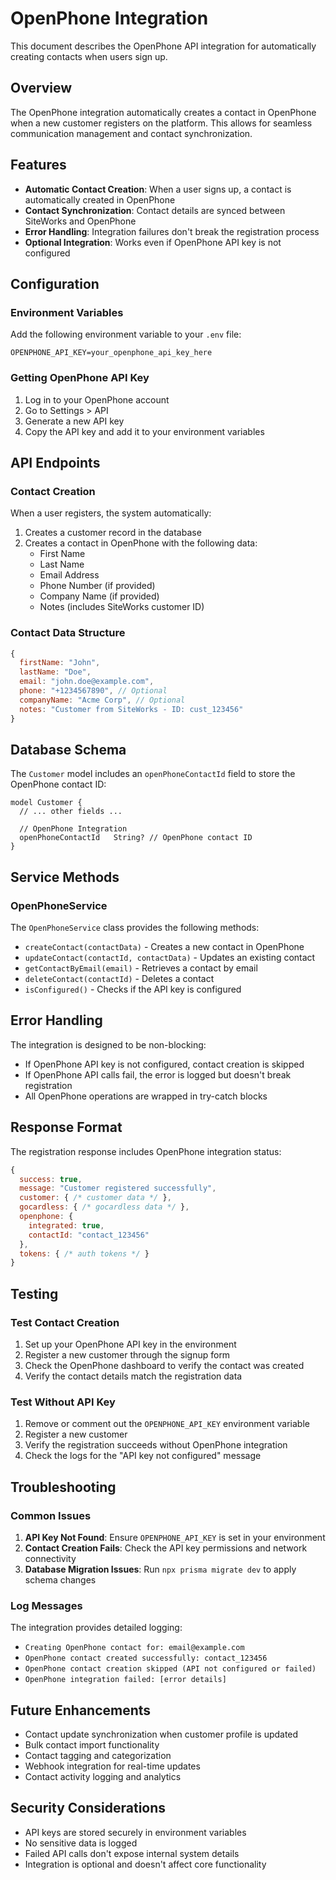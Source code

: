 # OpenPhone Integration

This document describes the OpenPhone API integration for automatically creating contacts when users sign up.

## Overview

The OpenPhone integration automatically creates a contact in OpenPhone when a new customer registers on the platform. This allows for seamless communication management and contact synchronization.

## Features

- **Automatic Contact Creation**: When a user signs up, a contact is automatically created in OpenPhone
- **Contact Synchronization**: Contact details are synced between SiteWorks and OpenPhone
- **Error Handling**: Integration failures don't break the registration process
- **Optional Integration**: Works even if OpenPhone API key is not configured

## Configuration

### Environment Variables

Add the following environment variable to your `.env` file:

```env
OPENPHONE_API_KEY=your_openphone_api_key_here
```

### Getting OpenPhone API Key

1. Log in to your OpenPhone account
2. Go to Settings > API
3. Generate a new API key
4. Copy the API key and add it to your environment variables

## API Endpoints

### Contact Creation

When a user registers, the system automatically:

1. Creates a customer record in the database
2. Creates a contact in OpenPhone with the following data:
   - First Name
   - Last Name
   - Email Address
   - Phone Number (if provided)
   - Company Name (if provided)
   - Notes (includes SiteWorks customer ID)

### Contact Data Structure

```javascript
{
  firstName: "John",
  lastName: "Doe",
  email: "john.doe@example.com",
  phone: "+1234567890", // Optional
  companyName: "Acme Corp", // Optional
  notes: "Customer from SiteWorks - ID: cust_123456"
}
```

## Database Schema

The `Customer` model includes an `openPhoneContactId` field to store the OpenPhone contact ID:

```prisma
model Customer {
  // ... other fields ...
  
  // OpenPhone Integration
  openPhoneContactId   String? // OpenPhone contact ID
}
```

## Service Methods

### OpenPhoneService

The `OpenPhoneService` class provides the following methods:

- `createContact(contactData)` - Creates a new contact in OpenPhone
- `updateContact(contactId, contactData)` - Updates an existing contact
- `getContactByEmail(email)` - Retrieves a contact by email
- `deleteContact(contactId)` - Deletes a contact
- `isConfigured()` - Checks if the API key is configured

## Error Handling

The integration is designed to be non-blocking:

- If OpenPhone API key is not configured, contact creation is skipped
- If OpenPhone API calls fail, the error is logged but doesn't break registration
- All OpenPhone operations are wrapped in try-catch blocks

## Response Format

The registration response includes OpenPhone integration status:

```javascript
{
  success: true,
  message: "Customer registered successfully",
  customer: { /* customer data */ },
  gocardless: { /* gocardless data */ },
  openphone: {
    integrated: true,
    contactId: "contact_123456"
  },
  tokens: { /* auth tokens */ }
}
```

## Testing

### Test Contact Creation

1. Set up your OpenPhone API key in the environment
2. Register a new customer through the signup form
3. Check the OpenPhone dashboard to verify the contact was created
4. Verify the contact details match the registration data

### Test Without API Key

1. Remove or comment out the `OPENPHONE_API_KEY` environment variable
2. Register a new customer
3. Verify the registration succeeds without OpenPhone integration
4. Check the logs for the "API key not configured" message

## Troubleshooting

### Common Issues

1. **API Key Not Found**: Ensure `OPENPHONE_API_KEY` is set in your environment
2. **Contact Creation Fails**: Check the API key permissions and network connectivity
3. **Database Migration Issues**: Run `npx prisma migrate dev` to apply schema changes

### Log Messages

The integration provides detailed logging:

- `Creating OpenPhone contact for: email@example.com`
- `OpenPhone contact created successfully: contact_123456`
- `OpenPhone contact creation skipped (API not configured or failed)`
- `OpenPhone integration failed: [error details]`

## Future Enhancements

- Contact update synchronization when customer profile is updated
- Bulk contact import functionality
- Contact tagging and categorization
- Webhook integration for real-time updates
- Contact activity logging and analytics

## Security Considerations

- API keys are stored securely in environment variables
- No sensitive data is logged
- Failed API calls don't expose internal system details
- Integration is optional and doesn't affect core functionality 
